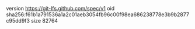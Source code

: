 version https://git-lfs.github.com/spec/v1
oid sha256:f61b1a791536a1a2c01aeb3054fb96c00f98ea686238778e3b9b2877c95dd9f3
size 82764
